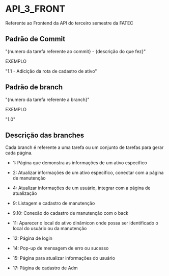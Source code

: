 # API_3_FRONT
Referente ao Frontend da API do terceiro semestre da FATEC

## Padrão de Commit
"{numero da tarefa referente ao commit} - {descrição do que fez}"

EXEMPLO

"1.1 - Adicição da rota de cadastro de ativo"

## Padrão de branch
"{numero da tarefa referente a branch}"

EXEMPLO

"1.0"

## Descrição das branches
Cada branch é referente a uma tarefa ou um conjunto de tarefas para gerar cada página.
- 1: Página que demonstra as informações de um ativo específico

- 2: Atualizar informações de um ativo específico, conectar com a página de manutenção

- 4: Atualizar informações de um usuário, integrar com a página de atualização

- 9: Listagem e cadastro de manutenção
  
- 9.10: Conexão do cadastro de manutenção com o back 

- 11: Aparecer o local do ativo dinâmicon onde possa ser identificado o local do usuário ou da manutenção

- 12: Página de login

- 14: Pop-up de mensagem de erro ou sucesso

- 15: Página para atualizar informações do usuário

- 17: Página de cadastro de Adm
